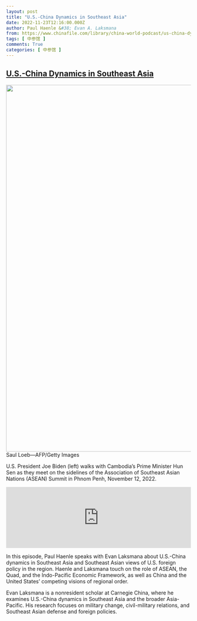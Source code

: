 ```yaml
---
layout: post
title: "U.S.-China Dynamics in Southeast Asia"
date: 2022-11-23T12:16:00.000Z
author: Paul Haenle &#38; Evan A. Laksmana
from: https://www.chinafile.com/library/china-world-podcast/us-china-dynamics-southeast-asia
tags: [ 中参馆 ]
comments: True
categories: [ 中参馆 ]
---
```

<!--1669205760000-->
[U.S.-China Dynamics in Southeast Asia](https://www.chinafile.com/library/china-world-podcast/us-china-dynamics-southeast-asia)
------

<div>
<div class="view view-featured-photo view-id-featured_photo view-display-id-panel_pane_1 visual-box view-dom-id-5eb55e6db14db641d933be63ce23f71e">                  <div class="content view-content">        <div class="views-row views-row-1">        <div class="views-field views-field-field-common-featured-photo">        <div class="field-content"><a href="https://www.chinafile.com/sites/default/files/assets/images/article/featured/54386_sm.jpg" title="U.S.-China Dynamics in Southeast Asia" class="colorbox" data-colorbox-gallery="gallery-node-54386-exL3DymqFNY" data-cbox-img-attrs="{"title": "", "alt": ""}"><img src="https://www.chinafile.com/sites/default/files/styles/large/public/assets/images/article/featured/54386_sm.jpg?itok=uqDvTXln" width="1500" height="997" alt title referrerpolicy="no-referrer"></a></div>  </div>    <div>        <div class="photo-credit">Saul Loeb—AFP/Getty Images</div>  </div>    <div>        <div class="photo-caption"><p>U.S. President Joe Biden (left) walks with Cambodia’s Prime Minister Hun Sen as they meet on the sidelines of the Association of Southeast Asian Nations (ASEAN) Summit in Phnom Penh, November 12, 2022.</p></div>  </div>  </div>    </div>            </div>            <div class="content">    <div class="field field-name-field-soundcloud-url field-type-soundcloud field-label-hidden">                      <iframe width="100%" height="166" scrolling="no" frameborder="no" src="https://w.soundcloud.com/player/?visual=false&color=dd2f26&autoplay=false&showcomments=false&hiderelated=false&showteaser=true&showartwork=true&showuser=true&showplaycount=true&url=https%253A%252F%252Fsoundcloud.com%252Fchinafile%252Fus-china-dynamics-in-southeast-asia"></iframe>            </div><div class="field field-name-body field-type-text-with-summary field-label-hidden">      <p class="dropcap">In this episode, Paul Haenle speaks with Evan Laksmana about U.S.-China dynamics in Southeast Asia and Southeast Asian views of U.S. foreign policy in the region. Haenle and Laksmana touch on the role of ASEAN, the Quad, and the Indo-Pacific Economic Framework, as well as China and the United States’ competing visions of regional order.</p><p>Evan Laksmana is a nonresident scholar at Carnegie China, where he examines U.S.-China dynamics in Southeast Asia and the broader Asia-Pacific. His research focuses on military change, civil-military relations, and Southeast Asian defense and foreign policies.<span class="cube"></span></p>  </div>  </div>
</div>
